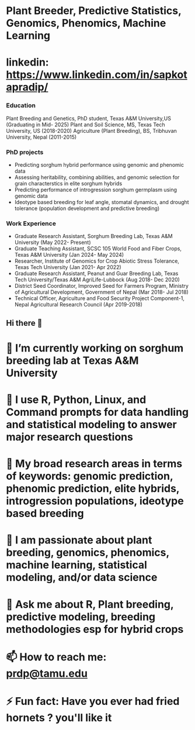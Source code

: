 # Plant Breeder, Predictive Statistics, Genomics, Phenomics, Machine Learning
# linkedin: https://www.linkedin.com/in/sapkotapradip/

### Education
Plant Breeding and Genetics, PhD student, Texas A&M University,US (Graduating in Mid- 2025)
Plant and Soil Science, MS, Texas Tech University, US (2018-2020)
Agriculture (Plant Breeding), BS, Tribhuvan University, Nepal (2011-2015)

### PhD projects
- Predicting sorghum hybrid performance using genomic and phenomic data
- Assessing heritability, combining abilities, and genomic selection for grain characterstics in elite sorghum hybrids
- Predicting performance of introgression sorghum germplasm using genomic data
- Ideotype based breeding for leaf angle, stomatal dynamics, and drought tolerance (population development and predictive breeding)

### Work Experience
- Graduate Research Assistant, Sorghum Breeding Lab, Texas A&M University (May 2022- Present)
- Graduate Teaching Assistant, SCSC 105 World Food and Fiber Crops, Texas A&M University (Jan 2024- May 2024)
- Researcher, Institute of Genomics for Crop Abiotic Stress Tolerance, Texas Tech University (Jan 2021- Apr 2022)
- Graduate Research Assistant, Peanut and Guar Breeding Lab, Texas Tech University/Texas A&M AgriLife-Lubbock (Aug 2018- Dec 2020)
- District Seed Coordinator, Improved Seed for Farmers Program, Ministry of Agricultural Development, Government of Nepal (Mar 2018- Jul 2018)
- Technical Officer, Agriculture and Food Security Project Component-1, Nepal Agricultural Research Council (Apr 2019-2018)


## Hi there 👋
# 🔭 I’m currently working on sorghum breeding lab at Texas A&M University
# 🌱 I use R, Python, Linux, and Command prompts for data handling and statistical modeling to answer major research questions
# 🌱 My broad research areas in terms of keywords: genomic prediction, phenomic prediction, elite hybrids, introgression populations, ideotype based breeding
# 👯 I am passionate about plant breeding, genomics, phenomics, machine learning, statistical modeling, and/or data science
# 💬 Ask me about R, Plant breeding, predictive modeling, breeding methodologies esp for hybrid crops
# 📫 How to reach me: prdp@tamu.edu
# ⚡ Fun fact: Have you ever had fried hornets ? you'll like it


<!--
**sapkotapradip/sapkotapradip** is a ✨ _special_ ✨ repository because its `README.md` (this file) appears on your GitHub profile.

Here are some ideas to get you started:

- 🔭 I’m currently working on sorghum breeding lab at Texas A&M University
- 🌱 I’m currently proficient in R, Python, Linux, and Command prompts for data handling
- 👯 I’m looking to collaborate on plant breeding, genomics, machine learning, statistical modeling, and/or data science
- 💬 Ask me about R, Plant breeding, predictive modeling
- 📫 How to reach me: prdp@tamu.edu
- ⚡ Fun fact: Have you ever have fried hornets, you'll like it ? 
-->
